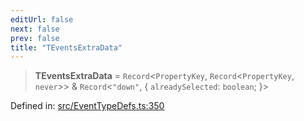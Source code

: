 ```yaml
---
editUrl: false
next: false
prev: false
title: "TEventsExtraData"
---
```


> **TEventsExtraData** = `Record`\<`PropertyKey`, `Record`\<`PropertyKey`, `never`\>\> & `Record`\<`"down"`, \{ `alreadySelected`: `boolean`; \}\>

Defined in: [src/EventTypeDefs.ts:350](https://github.com/fabricjs/fabric.js/blob/9a792f4b7b8031f02ec7ea4ce8c99f810e45cfec/src/EventTypeDefs.ts#L350)
